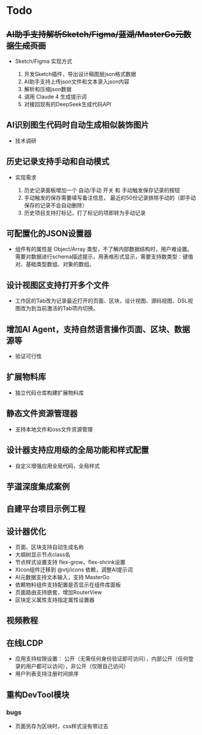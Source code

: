 # Todo

## ~~AI助手支持解析Sketch/Figma/蓝湖/MasterGo元数据生成页面~~

- Sketch/Figma 实现方式

  1. 开发Sketch插件，导出设计稿图层json格式数据
  1. AI助手支持上传json文件和文本录入json内容
  1. 解析和压缩json数据
  1. 调用 Claude 4 生成提示词
  1. 对接回现有的DeepSeek生成代码API

## AI识别图生代码时自动生成相似装饰图片

- 技术调研

## 历史记录支持手动和自动模式

- 实现需求

  1. 历史记录面板增加一个 自动/手动 开关 和 手动触发保存记录的按钮
  1. 手动触发的保存需要填写备注信息， 最近的50份记录排除手动的（即手动保存的记录不会自动删除）
  1. 历史项目支持打标记，打了标记的项即转为手动记录

## 可配置化的JSON设置器

- 组件有的属性是 Object/Array 类型，不了解内部数据结构时，用户难设置。需要对数据进行schema描述提示，用表格形式显示，需要支持数类型：键值对、基础类型数组、对象的数组。

## 设计视图区支持打开多个文件

- 工作区的Tab改为记录最近打开的页面、区块，设计视图、源码视图、DSL视图改为到当前激活的Tab项内切换。

## 增加AI Agent，支持自然语言操作页面、区块、数据源等

- 验证可行性

## 扩展物料库

- 独立代码仓库构建扩展物料库

## 静态文件资源管理器

- 支持本地文件和oss文件资源管理

## 设计器支持应用级的全局功能和样式配置

- 自定义增强应用全局代码，全局样式

## 芋道深度集成案例

## 自建平台项目示例工程

## 设计器优化

- 页面、区块支持自动生成名称
- 大纲树显示节点class名
- 节点样式设置支持 flex-grow、flex-shrink设置
- XIcon组件迁移到 @vtj/icons 依赖，调整AI提示词
- AI元数据支持文本输入，支持 MasterGo
- 依赖物料组件支持配置是否显示在组件库面板
- 页面路由支持嵌套，增加RouterView
- 区块定义属性支持指定属性设置器

## 视频教程

## 在线LCDP

- 应用支持权限设置： 公开（无需任何身份验证即可访问），内部公开（任何登录的用户都可以访问），非公开（仅限自己访问）
- 用户列表支持注册时间排序

## 重构DevTool模块

### bugs

- 页面另存为区块时，css样式没有带过去
